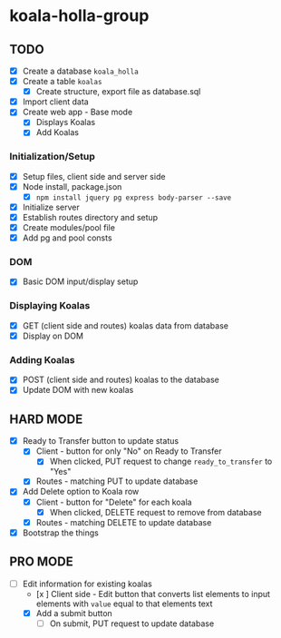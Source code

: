 # koala-holla-group

## TODO
- [x] Create a database `koala_holla`
- [x] Create a table `koalas`
    - [x] Create structure, export file as database.sql
- [x] Import client data
- [x] Create web app - Base mode
    - [x] Displays Koalas
    - [x] Add Koalas

### Initialization/Setup
- [x] Setup files, client side and server side
- [x] Node install, package.json
    - [x] `npm install jquery pg express body-parser --save`
- [x] Initialize server
- [x] Establish routes directory and setup
- [x] Create modules/pool file
- [x] Add pg and pool consts

### DOM
- [x] Basic DOM input/display setup

### Displaying Koalas
- [x] GET (client side and routes) koalas data from database
- [x] Display on DOM

### Adding Koalas
- [x] POST (client side and routes) koalas to the database
- [x] Update DOM with new koalas

## HARD MODE 
- [x] Ready to Transfer button to update status
    -  [x] Client - button for only "No" on Ready to Transfer
        - [x] When clicked, PUT request to change `ready_to_transfer` to "Yes" 
    - [x] Routes - matching PUT to update database
- [x] Add Delete option to Koala row
    - [x] Client - button for "Delete" for each koala
        - [x] When clicked, DELETE request to remove from database
    - [x] Routes - matching DELETE to update database
- [x] Bootstrap the things

## PRO MODE
- [ ] Edit information for existing koalas
    - [x ] Client side - Edit button that converts list elements to input elements with `value` equal to that elements text
    - [x] Add a submit button
        - [ ] On submit, PUT request to update database